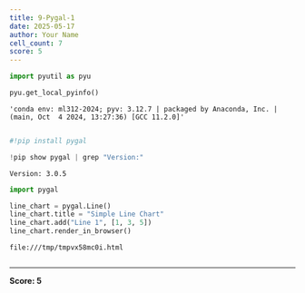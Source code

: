 ```yaml
---
title: 9-Pygal-1
date: 2025-05-17
author: Your Name
cell_count: 7
score: 5
---
```


```python
import pyutil as pyu
```


```python
pyu.get_local_pyinfo()
```




    'conda env: ml312-2024; pyv: 3.12.7 | packaged by Anaconda, Inc. | (main, Oct  4 2024, 13:27:36) [GCC 11.2.0]'




```python

```


```python
#!pip install pygal
```


```python
!pip show pygal | grep "Version:"
```

    Version: 3.0.5



```python
import pygal

line_chart = pygal.Line()
line_chart.title = "Simple Line Chart"
line_chart.add("Line 1", [1, 3, 5])
line_chart.render_in_browser()
```

    file:///tmp/tmpvx58mc0i.html



```python

```


---
**Score: 5**